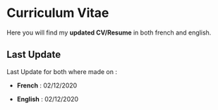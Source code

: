 # Curriculum Vitae

Here you will find my **updated CV/Resume** in both french and english.

## Last Update

Last Update for both where made on : 

- **French** : 02/12/2020

- **English** : 02/12/2020
